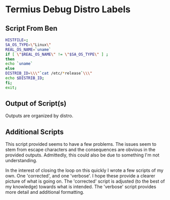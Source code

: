 # Termius Debug Distro Labels

## Script From Ben

```bash
HISTFILE=;
SA_OS_TYPE=\"Linux\"
REAL_OS_NAME=`uname`
if [ \"$REAL_OS_NAME\" != \"$SA_OS_TYPE\" ] ;
then
echo `uname`
else
DISTRIB_ID=\\\"`cat /etc/*release`\\\"
echo $DISTRIB_ID;
fi;
exit;
```

## Output of Script(s)

Outputs are organized by distro. 

## Additional Scripts

This script provided seems to have a few problems. The issues seem to stem from escape characters and the consequences are obvious in the provided outputs. Admittedly, this could also be due to something I'm not understanding.

In the interest of closing the loop on this quickly I wrote a few scripts of my own. One 'corrected', and one 'verbose'. I hope these provide a clearer picture of what is going on.  The 'corrected' script is adjusted (to the best of my knowledge) towards what is intended. The 'verbose' script provides more detail and additional formatting.
